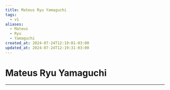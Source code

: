 ```yaml
---
title: Mateus Ryu Yamaguchi
tags:
  - v1
aliases:
  - Mateus
  - Ryu
  - Yamaguchi
created_at: 2024-07-24T12:19:01-03:00
updated_at: 2024-07-24T12:19:31-03:00
---
```

# Mateus Ryu Yamaguchi
---

